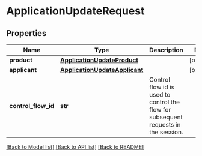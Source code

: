 # ApplicationUpdateRequest

## Properties
Name | Type | Description | Notes
------------ | ------------- | ------------- | -------------
**product** | [**ApplicationUpdateProduct**](ApplicationUpdateProduct.md) |  | [optional] 
**applicant** | [**ApplicationUpdateApplicant**](ApplicationUpdateApplicant.md) |  | [optional] 
**control_flow_id** | **str** | Control flow id is used to control the flow for subsequent requests in the session. | 

[[Back to Model list]](../README.md#documentation-for-models) [[Back to API list]](../README.md#documentation-for-api-endpoints) [[Back to README]](../README.md)

